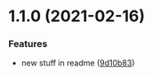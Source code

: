 # 1.1.0 (2021-02-16)


### Features

* new stuff in readme ([9d10b83](https://github.com/Palsson123/conventional-commit-changelog/commit/9d10b83ab03544e8ec161bb6d8ed24610f7abc81))



